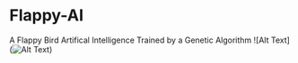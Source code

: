 # Flappy-AI
A Flappy Bird Artifical Intelligence Trained by a Genetic Algorithm
![Alt Text](![Alt Text](https://media.giphy.com/media/vFKqnCdLPNOKc/giphy.gif))
